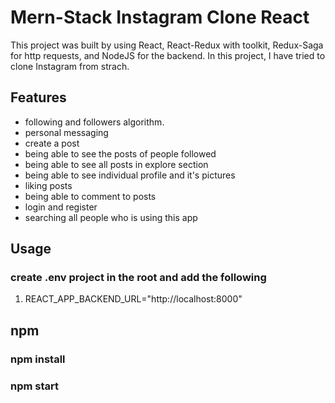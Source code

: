 # Mern-Stack Instagram Clone React

This project was built by using React, React-Redux with toolkit, Redux-Saga for http requests, and NodeJS for the backend.
In this project, I have tried to clone Instagram from strach.

## Features

* following and followers algorithm.
* personal messaging
* create a post
* being able to see the posts of people followed
* being able to see all posts in explore section
* being able to see individual profile and it's pictures
* liking posts
* being able to comment to posts
* login and register
* searching all people who is using this app

## Usage

### create .env project in the root and add the following

1. REACT_APP_BACKEND_URL="http://localhost:8000"

## npm

### npm install
### npm start
